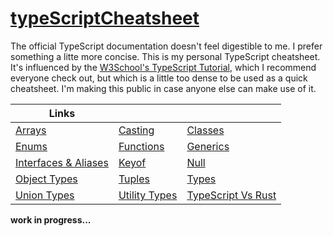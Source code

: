 # [typeScriptCheatsheet](https://tscheatsheet.vercel.app)

The official TypeScript documentation doesn't feel digestible to me. I prefer something a litte more concise. This is my personal TypeScript cheatsheet. It's influenced by the [W3School's TypeScript Tutorial](https://www.w3schools.com/typescript/), which I recommend everyone check out, but which is a little too dense to be used as a quick cheatsheet. I'm making this public in case anyone else can make use of it.

| Links                                      |                                |                                            |
| ------------------------------------------ | ------------------------------ | ------------------------------------------ |
| [Arrays](https://tscheatsheet.vercel.app/arrays)                          | [Casting](https://tscheatsheet.vercel.app/casting)            | [Classes](https://tscheatsheet.vercel.app/classes)                        |
| [Enums](https://tscheatsheet.vercel.app/enums)                            | [Functions](https://tscheatsheet.vercel.app/functions)        | [Generics](https://tscheatsheet.vercel.app/generics)                      |
| [Interfaces & Aliases](https://tscheatsheet.vercel.app/interfaces_&_aliases) | [Keyof](https://tscheatsheet.vercel.app/keyof)                | [Null](https://tscheatsheet.vercel.app/null)                              |
| [Object Types](https://tscheatsheet.vercel.app/object_types)               | [Tuples](https://tscheatsheet.vercel.app/tuples)              | [Types](https://tscheatsheet.vercel.app/types)                            |
| [Union Types](https://tscheatsheet.vercel.app/union_types)                 | [Utility Types](https://tscheatsheet.vercel.app/utility_types) | [TypeScript Vs Rust](https://tscheatsheet.vercel.app/TypeScript%20VS%20Rust/add) |

**work in progress...**
